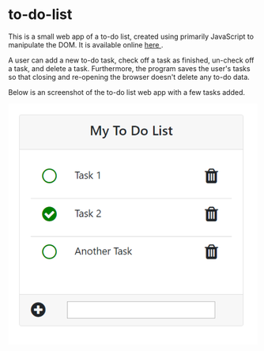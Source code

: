 # to-do-list

This is a small web app of a to-do list, created using primarily JavaScript to manipulate the DOM. It is available online <a href="http://dulhan-todo.herokuapp.com/"> here </a>.

A user can add a new to-do task, check off a task as finished, un-check off a task, and delete a task. Furthermore, the program saves the user's tasks so that closing and re-opening the browser doesn't delete any to-do data.

Below is an screenshot of the to-do list web app with a few tasks added.

![](images/to_do_list_image.png)


